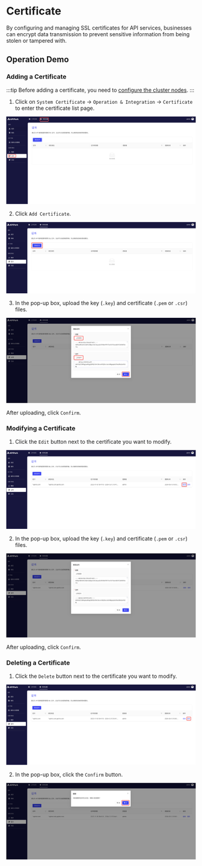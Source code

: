 # Certificate

By configuring and managing SSL certificates for API services, businesses can encrypt data transmission to prevent sensitive information from being stolen or tampered with.

## Operation Demo

### Adding a Certificate
:::tip
Before adding a certificate, you need to [configure the cluster nodes](./cluster).
:::
1. Click on `System Certificate` -> `Operation & Integration` -> `Certificate` to enter the certificate list page.

![](images/2024-08-13/3dc1149c38a96ce25cb832e3bcfae2354495ed5d660b8e78162909078a47b558.png)  

2. Click `Add Certificate`.

![](images/2024-08-13/8c377a7aba0400cc51a7dfc8acba62d23eb3aa8512455599421c075f04ae9f0e.png)  

3. In the pop-up box, upload the key (`.key`) and certificate (`.pem` or `.csr`) files.

![](images/2024-08-13/7cc64ca6be5e60f778a7b55a828d359a50b278172accf6e2f769ce46fec610c2.png)  

After uploading, click `Confirm`.

### Modifying a Certificate
1. Click the `Edit` button next to the certificate you want to modify.

![](images/2024-08-13/e6c4f31feddc4f35ac8360377e763807ead1d045c510425ce37d96c3af7f77ed.png)  

2. In the pop-up box, upload the key (`.key`) and certificate (`.pem` or `.csr`) files.

![](images/2024-08-13/5836f9522597df11f3f65aec8da5189ba6884fe22fd59b7e082dcf3dd43454dd.png)  

After uploading, click `Confirm`.

### Deleting a Certificate

1. Click the `Delete` button next to the certificate you want to modify.

![](images/2024-08-13/3b82fd56b7824adabfae2704f0edcdb0895096482e4a9ad726667a9017f98943.png)  

2. In the pop-up box, click the `Confirm` button.

![](images/2024-08-13/e50f795a4e8229b11ba1a765c113ec52157689c99258ef7061d8f83436200af6.png)  